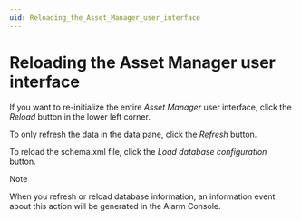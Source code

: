 ```yaml
---
uid: Reloading_the_Asset_Manager_user_interface
---
```


# Reloading the Asset Manager user interface

If you want to re-initialize the entire *Asset Manager* user interface, click the *Reload* button in the lower left corner.

To only refresh the data in the data pane, click the *Refresh* button.

To reload the schema.xml file, click the *Load database configuration* button.

> [!NOTE]
> When you refresh or reload database information, an information event about this action will be generated in the Alarm Console.
